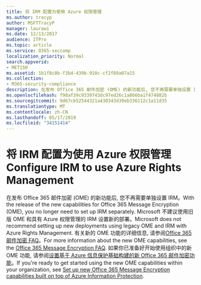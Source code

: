 ```yaml
---
title: 将 IRM 配置为使用 Azure 权限管理
ms.author: tracyp
author: MSFTTracyP
manager: laurawi
ms.date: 12/13/2017
audience: ITPro
ms.topic: article
ms.service: O365-seccomp
localization_priority: Normal
search.appverid:
- MET150
ms.assetid: 1b1f8c8b-f3b4-439b-910c-cf2f89a07a15
ms.collection:
- M365-security-compliance
description: 在发布 Office 365 邮件加密 (OME) 的新功能后, 您不再需要单独设置 IRM。 Microsoft 不建议使用旧版 OME 和具有 Azure 权限管理的 IRM 设置新的部署。 有关新的 OME 功能的详细信息, 请参阅 Office 365 邮件加密 FAQ。 如果你已准备好开始使用组织中的新 OME 功能, 请参阅设置基于 Azure 信息保护基础构建的新 Office 365 邮件加密功能。
ms.openlocfilehash: f98af39c9339743dc97ed26c1a866ba1f474882b
ms.sourcegitcommit: 9d67cb52544321a430343d39eb336112c1a11d35
ms.translationtype: MT
ms.contentlocale: zh-CN
ms.lasthandoff: 05/17/2019
ms.locfileid: "34151414"
---
```

# <a name="configure-irm-to-use-azure-rights-management"></a><span data-ttu-id="c58ce-106">将 IRM 配置为使用 Azure 权限管理</span><span class="sxs-lookup"><span data-stu-id="c58ce-106">Configure IRM to use Azure Rights Management</span></span>

<span data-ttu-id="c58ce-107">在发布 Office 365 邮件加密 (OME) 的新功能后, 您不再需要单独设置 IRM。</span><span class="sxs-lookup"><span data-stu-id="c58ce-107">With the release of the new capabilities for Office 365 Message Encryption (OME), you no longer need to set up IRM separately.</span></span> <span data-ttu-id="c58ce-108">Microsoft 不建议使用旧版 OME 和具有 Azure 权限管理的 IRM 设置新的部署。</span><span class="sxs-lookup"><span data-stu-id="c58ce-108">Microsoft does not recommend setting up new deployments using legacy OME and IRM with Azure Rights Management.</span></span> <span data-ttu-id="c58ce-109">有关新的 OME 功能的详细信息, 请参阅[Office 365 邮件加密 FAQ](https://support.office.com/article/0432dce9-d9b6-4e73-8a13-4a932eb0081e)。</span><span class="sxs-lookup"><span data-stu-id="c58ce-109">For more information about the new OME capabilities, see the [Office 365 Message Encryption FAQ](https://support.office.com/article/0432dce9-d9b6-4e73-8a13-4a932eb0081e).</span></span> <span data-ttu-id="c58ce-110">如果你已准备好开始使用组织中的新 OME 功能, 请参阅[设置基于 Azure 信息保护基础构建的新 Office 365 邮件加密功能](https://support.office.com/article/7ff0c040-b25c-4378-9904-b1b50210d00e)。</span><span class="sxs-lookup"><span data-stu-id="c58ce-110">If you're ready to get started using the new OME capabilities within your organization, see [Set up new Office 365 Message Encryption capabilities built on top of Azure Information Protection](https://support.office.com/article/7ff0c040-b25c-4378-9904-b1b50210d00e).</span></span>
  

